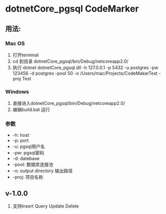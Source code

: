 # dotnetCore_pgsql CodeMarker
## 用法: 
### Mac OS
1. 打开terminal
2. cd 到目录 dotnetCore_pgsql/bin/Debug/netcoreapp2.0/
3. 执行 dotnet dotnetCore_pgsql.dll -h 127.0.0.1 -p 5432 -u postgres -pw 123456 -d postgres -pool 50 -o /Users/mac/Projects/CodeMakerTest -proj Test
### Windows
1. 直接进入dotnetCore_pgsql/bin/Debug/netcoreapp2.0/
2. 编辑build.bat 运行
### 参数
- -h: host
- -p: port
- -u: pgsql用户名
- -pw: pgsql密码
- -d: datebase
- -pool: 数据库连接池
- -o: output directory 输出路径
- -proj: 项目名称
## v-1.0.0
1. 支持Insert Query Update Delete
